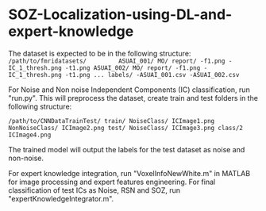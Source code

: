 # SOZ-Localization-using-DL-and-expert-knowledge

The dataset is expected to be in the following structure:
        `/path/to/fmridatasets/        
                  ASUAI_001/
                    MO/
                      report/
                         -f1.png
                         -IC_1_thresh.png
                         -t1.png
                 ASUAI_002/
                     MO/
                      report/
                         -f1.png
                         -IC_1_thresh.png
                         -t1.png
                 ...
                 labels/
                    -ASUAI_001.csv
                    -ASUAI_002.csv`
      
For Noise and Non noise Independent Components (IC) classification, run "run.py". This will preprocess the dataset, create train and test folders in the following structure: 

`/path/to/CNNDataTrainTest/
  train/
    NoiseClass/
      ICImage1.png
    NonNoiseClass/
      ICImage2.png
  test/
    NoiseClass/
      ICImage3.png
    class/2
      ICImage4.png`

The trained model will output the labels for the test dataset as noise and non-noise. 

For expert knowledge integration, run "VoxelInfoNewWhite.m" in MATLAB for image processing and expert features engineering. For final classification of test ICs as Noise, RSN and SOZ,
run "expertKnowledgeIntegrator.m".
